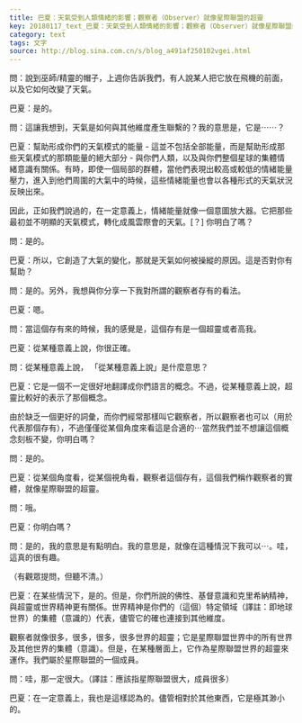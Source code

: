 ```yaml
---
title: 巴夏：天氣受到人類情緒的影響；觀察者（Observer）就像星際聯盟的超靈
key: 20180117_text_巴夏：天氣受到人類情緒的影響；觀察者（Observer）就像星際聯盟的超靈
category: text
tags: 文字
source: http://blog.sina.com.cn/s/blog_a491af250102vgei.html
---
```


問：說到巫師/精靈的帽子，上週你告訴我們，有人說某人把它放在飛機的前面，以及它如何改變了天氣。

巴夏：是的。

問：這讓我想到，天氣是如何與其他維度產生聯繫的？我的意思是，它是⋯⋯？

巴夏：幫助形成你們的天氣模式的能量 - 這並不包括全部能量，而是幫助形成那些天氣模式的那類能量的絕大部分 - 與你們人類，以及與你們整個星球的集體情緒意識有關係。有時，即使一個局部的群體，當他們表現出較高或較低的情緒能量壓力，進入到他們周圍的大氣中的時候，這些情緒能量也會以各種形式的天氣狀況反映出來。

因此，正如我們說過的，在一定意義上，情緒能量就像一個意圖放大器。它把那些最初並不明顯的天氣模式，轉化成風雲際會的天氣。[？] 你明白了嗎？

問：是的。

巴夏：所以，它創造了大氣的變化，那就是天氣如何被操縱的原因。這是否對你有幫助？

問：是的。另外，我想與你分享一下我對所謂的觀察者存有的看法。

巴夏：嗯。

問：當這個存有來的時候，我的感覺是，這個存有是一個超靈或者高我。

巴夏：從某種意義上說，你很正確。

問：從某種意義上說， 「從某種意義上說」是什麼意思？

巴夏：它是一個不一定很好地翻譯成你們語言的概念。不過，從某種意義上說，超靈比較好的表示了那個概念。

由於缺乏一個更好的詞彙，而你們經常那樣叫它觀察者，所以觀察者也可以（用於代表那個存有），不過僅僅從某個角度來看這是合適的⋯當然我們並不想讓這個概念刻板不變，你明白嗎？

問：是的。

巴夏：從某個角度看，從某個視角看，觀察者這個存有，這個我們稱作觀察者的實體，就像星際聯盟的超靈。

問：哦。

巴夏：你明白嗎？

問：是的，我的意思是有點明白。我的意思是，就像在這種情況下我可以⋯。哇，這真的很有趣。

（有觀眾提問，但聽不清。）

巴夏：在某些情況下，是的。但是，你們所說的佛性、基督意識和克里希納精神，與超靈或世界精神更有關係。世界精神是你們的（這個）特定領域（譯註：即地球世界）的集體（意識的）代表，儘管它的確也連接到其他維度。

觀察者就像很多，很多，很多，很多世界的超靈；它是星際聯盟世界中的所有世界及其他世界的集體（意識）。但是，在某種層面上，它作為星際聯盟世界的超靈來運作。我們屬於星際聯盟的一個成員。

問：哇，那一定很大。（譯註：應該指星際聯盟很大，成員很多）

巴夏：在一定意義上，我也是這樣認為的。儘管相對於其他東西，它是極其渺小的。
